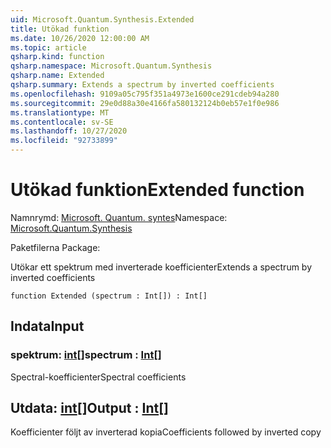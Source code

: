 ```yaml
---
uid: Microsoft.Quantum.Synthesis.Extended
title: Utökad funktion
ms.date: 10/26/2020 12:00:00 AM
ms.topic: article
qsharp.kind: function
qsharp.namespace: Microsoft.Quantum.Synthesis
qsharp.name: Extended
qsharp.summary: Extends a spectrum by inverted coefficients
ms.openlocfilehash: 9109a05c795f351a4973e1600ce291cdeb94a280
ms.sourcegitcommit: 29e0d88a30e4166fa580132124b0eb57e1f0e986
ms.translationtype: MT
ms.contentlocale: sv-SE
ms.lasthandoff: 10/27/2020
ms.locfileid: "92733899"
---
```

# <a name="extended-function"></a><span data-ttu-id="0b2e5-102">Utökad funktion</span><span class="sxs-lookup"><span data-stu-id="0b2e5-102">Extended function</span></span>

<span data-ttu-id="0b2e5-103">Namnrymd: [Microsoft. Quantum. syntes](xref:Microsoft.Quantum.Synthesis)</span><span class="sxs-lookup"><span data-stu-id="0b2e5-103">Namespace: [Microsoft.Quantum.Synthesis](xref:Microsoft.Quantum.Synthesis)</span></span>

<span data-ttu-id="0b2e5-104">Paketfilerna [](https://nuget.org/packages/)</span><span class="sxs-lookup"><span data-stu-id="0b2e5-104">Package: [](https://nuget.org/packages/)</span></span>


<span data-ttu-id="0b2e5-105">Utökar ett spektrum med inverterade koefficienter</span><span class="sxs-lookup"><span data-stu-id="0b2e5-105">Extends a spectrum by inverted coefficients</span></span>

```qsharp
function Extended (spectrum : Int[]) : Int[]
```


## <a name="input"></a><span data-ttu-id="0b2e5-106">Indata</span><span class="sxs-lookup"><span data-stu-id="0b2e5-106">Input</span></span>

### <a name="spectrum--int"></a><span data-ttu-id="0b2e5-107">spektrum: [int](xref:microsoft.quantum.lang-ref.int)[]</span><span class="sxs-lookup"><span data-stu-id="0b2e5-107">spectrum : [Int](xref:microsoft.quantum.lang-ref.int)[]</span></span>

<span data-ttu-id="0b2e5-108">Spectral-koefficienter</span><span class="sxs-lookup"><span data-stu-id="0b2e5-108">Spectral coefficients</span></span>



## <a name="output--int"></a><span data-ttu-id="0b2e5-109">Utdata: [int](xref:microsoft.quantum.lang-ref.int)[]</span><span class="sxs-lookup"><span data-stu-id="0b2e5-109">Output : [Int](xref:microsoft.quantum.lang-ref.int)[]</span></span>

<span data-ttu-id="0b2e5-110">Koefficienter följt av inverterad kopia</span><span class="sxs-lookup"><span data-stu-id="0b2e5-110">Coefficients followed by inverted copy</span></span>
